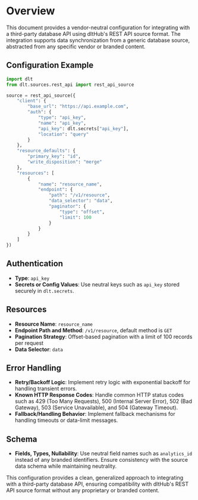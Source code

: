 # Overview

This document provides a vendor-neutral configuration for integrating with a third-party database API using dltHub's REST API source format. The integration supports data synchronization from a generic database source, abstracted from any specific vendor or branded content.

## Configuration Example

```python
import dlt
from dlt.sources.rest_api import rest_api_source

source = rest_api_source({
    "client": {
        "base_url": "https://api.example.com",
        "auth": {
            "type": "api_key",
            "name": "api_key",
            "api_key": dlt.secrets["api_key"],
            "location": "query"
        }
    },
    "resource_defaults": {
        "primary_key": "id",
        "write_disposition": "merge"
    },
    "resources": [
        {
            "name": "resource_name",
            "endpoint": {
                "path": "/v1/resource",
                "data_selector": "data",
                "paginator": {
                    "type": "offset",
                    "limit": 100
                }
            }
        }
    ]
})
```

## Authentication

- **Type**: `api_key`
- **Secrets or Config Values**: Use neutral keys such as `api_key` stored securely in `dlt.secrets`.

## Resources

- **Resource Name**: `resource_name`
- **Endpoint Path and Method**: `/v1/resource`, default method is `GET`
- **Pagination Strategy**: Offset-based pagination with a limit of 100 records per request
- **Data Selector**: `data`

## Error Handling

- **Retry/Backoff Logic**: Implement retry logic with exponential backoff for handling transient errors.
- **Known HTTP Response Codes**: Handle common HTTP status codes such as 429 (Too Many Requests), 500 (Internal Server Error), 502 (Bad Gateway), 503 (Service Unavailable), and 504 (Gateway Timeout).
- **Fallback/Handling Behavior**: Implement fallback mechanisms for handling timeouts or data-limit messages.

## Schema

- **Fields, Types, Nullability**: Use neutral field names such as `analytics_id` instead of any branded identifiers. Ensure consistency with the source data schema while maintaining neutrality.

This configuration provides a clean, generalized approach to integrating with a third-party database API, ensuring compatibility with dltHub's REST API source format without any proprietary or branded content.